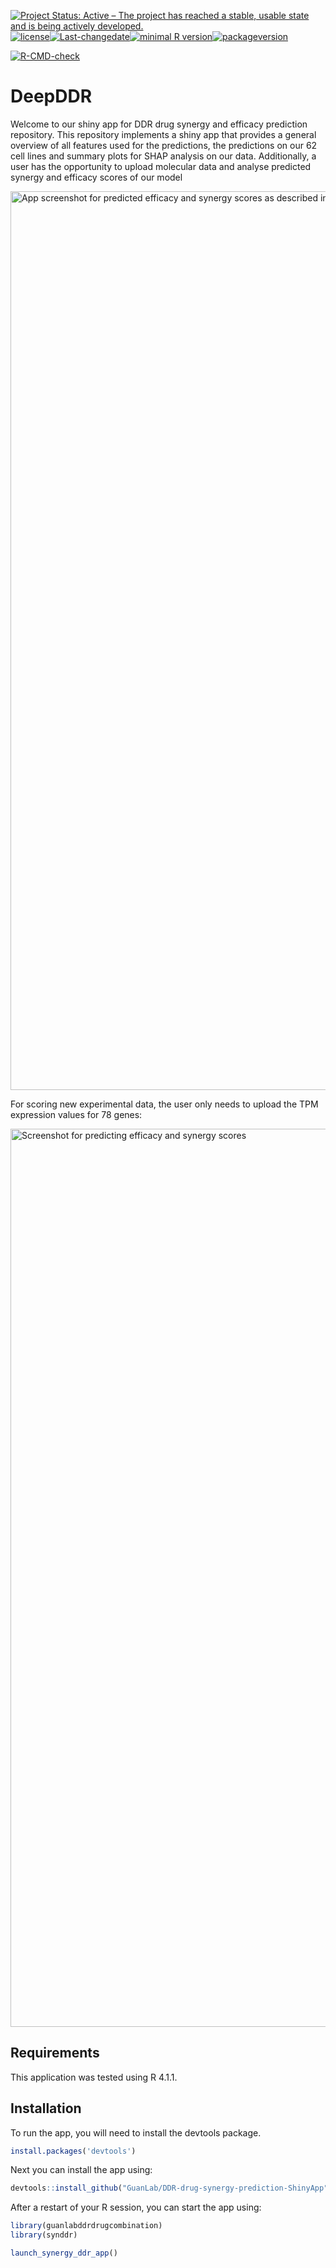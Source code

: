 
[![Project Status: Active – The project has reached a stable, usable
state and is being actively
developed.](https://www.repostatus.org/badges/latest/active.svg)](https://www.repostatus.org/#active)[![license](https://img.shields.io/github/license/mashape/apistatus.svg)](https://choosealicense.com/licenses/mit/)[![Last-changedate](https://img.shields.io/badge/last%20change-2021--09--09-yellowgreen.svg)](/commits/master)[![minimal
R
version](https://img.shields.io/badge/R%3E%3D-3.5.0-6666ff.svg)](https://cran.r-project.org/)[![packageversion](https://img.shields.io/badge/Package%20version-0.0.0.9000-orange.svg?style=flat-square)](commits/master)

[![R-CMD-check](https://github.com/GuanLab/DDR-drug-synergy-prediction-ShinyApp/actions/workflows/R-CMD-check.yaml/badge.svg)](https://github.com/GuanLab/DDR-drug-synergy-prediction-ShinyApp/actions/workflows/R-CMD-check.yaml)

# DeepDDR

Welcome to our shiny app for DDR drug synergy and efficacy prediction
repository. This repository implements a shiny app that provides a
general overview of all features used for the predictions, the
predictions on our 62 cell lines and summary plots for SHAP analysis on
our data. Additionally, a user has the opportunity to upload molecular data and analyse
predicted synergy and efficacy scores of our model

<img width="1438" alt="App screenshot for predicted efficacy and synergy scores as described in publication" src="https://user-images.githubusercontent.com/25581180/132656337-80ced6ac-e184-4188-aefb-42006f902119.png">

For scoring new experimental data, the user only needs to upload the TPM expression values for 78 genes:

<img width="1437" alt="Screenshot for predicting efficacy and synergy scores" src="https://user-images.githubusercontent.com/25581180/132656155-5f504c6f-db81-4a64-be9f-897b1573e6bd.png">


## Requirements

This application was tested using R 4.1.1.

## Installation

To run the app, you will need to install the devtools package.

``` r
install.packages('devtools')
```

Next you can install the app using:

``` r
devtools::install_github("GuanLab/DDR-drug-synergy-prediction-ShinyApp")
```

After a restart of your R session, you can start the app using:

``` r
library(guanlabddrdrugcombination)
library(synddr)

launch_synergy_ddr_app()
```
